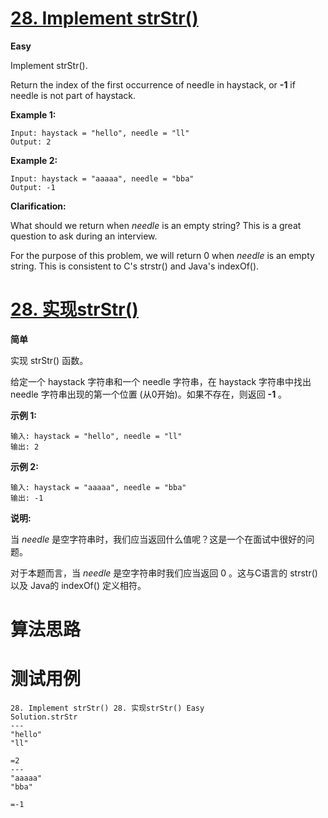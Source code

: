 # [28. Implement strStr()][enTitle]

**Easy**

Implement strStr().

Return the index of the first occurrence of needle in haystack, or **-1**  if needle is not part of haystack.

**Example 1:** 

```
Input: haystack = "hello", needle = "ll"
Output: 2

```

**Example 2:** 

```
Input: haystack = "aaaaa", needle = "bba"
Output: -1

```

**Clarification:** 

What should we return when  *needle*  is an empty string? This is a great question to ask during an interview.

For the purpose of this problem, we will return 0 when  *needle*  is an empty string. This is consistent to C's strstr() and Java's indexOf().
# [28. 实现strStr()][cnTitle]

**简单**

实现 strStr() 函数。

给定一个 haystack 字符串和一个 needle 字符串，在 haystack 字符串中找出 needle 字符串出现的第一个位置 (从0开始)。如果不存在，则返回 **-1** 。

**示例 1:** 

```
输入: haystack = "hello", needle = "ll"
输出: 2

```

**示例 2:** 

```
输入: haystack = "aaaaa", needle = "bba"
输出: -1

```

**说明:** 

当  *needle*  是空字符串时，我们应当返回什么值呢？这是一个在面试中很好的问题。

对于本题而言，当  *needle*  是空字符串时我们应当返回 0 。这与C语言的 strstr() 以及 Java的 indexOf() 定义相符。


# 算法思路

# 测试用例
```
28. Implement strStr() 28. 实现strStr() Easy
Solution.strStr
---
"hello"
"ll"

=2
---
"aaaaa"
"bba"

=-1
```

[enTitle]: https://leetcode.com/problems/implement-strstr/
[cnTitle]: https://leetcode-cn.com/problems/implement-strstr/
